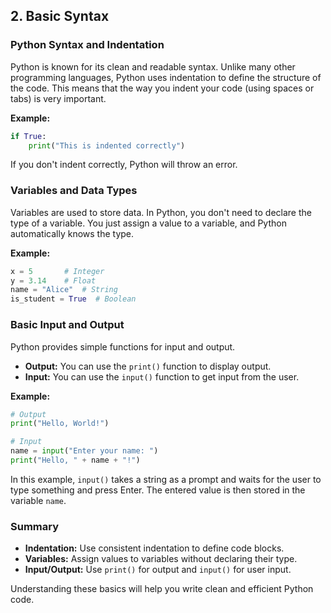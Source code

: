 ## 2. Basic Syntax

### Python Syntax and Indentation
Python is known for its clean and readable syntax. Unlike many other programming languages, Python uses indentation to define the structure of the code. This means that the way you indent your code (using spaces or tabs) is very important.

**Example:**
```python
if True:
    print("This is indented correctly")
```

If you don't indent correctly, Python will throw an error.

### Variables and Data Types
Variables are used to store data. In Python, you don't need to declare the type of a variable. You just assign a value to a variable, and Python automatically knows the type.

**Example:**
```python
x = 5       # Integer
y = 3.14    # Float
name = "Alice"  # String
is_student = True  # Boolean
```

### Basic Input and Output
Python provides simple functions for input and output.

- **Output:** You can use the `print()` function to display output.
- **Input:** You can use the `input()` function to get input from the user.

**Example:**
```python
# Output
print("Hello, World!")

# Input
name = input("Enter your name: ")
print("Hello, " + name + "!")
```

In this example, `input()` takes a string as a prompt and waits for the user to type something and press Enter. The entered value is then stored in the variable `name`.

### Summary
- **Indentation:** Use consistent indentation to define code blocks.
- **Variables:** Assign values to variables without declaring their type.
- **Input/Output:** Use `print()` for output and `input()` for user input.

Understanding these basics will help you write clean and efficient Python code.